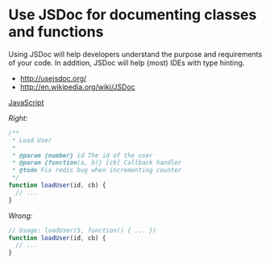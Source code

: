 # Use JSDoc for documenting classes and functions

Using JSDoc will help developers understand the purpose and requirements of
your code. In addition, JSDoc will help (most) IDEs with type hinting.

- http://usejsdoc.org/
- http://en.wikipedia.org/wiki/JSDoc

[JavaScript](../js/jsdoc-comments.js)

*Right:*

```js
/**
 * Load User
 *
 * @param {number} id The id of the user
 * @param {function(a, b)} [cb] Callback handler
 * @todo Fix redis bug when incrementing counter
 */
function loadUser(id, cb) {
  // ...
}
```

*Wrong:*

```js
// Usage: loadUser(5, function() { ... })
function loadUser(id, cb) {
  // ...
}
```